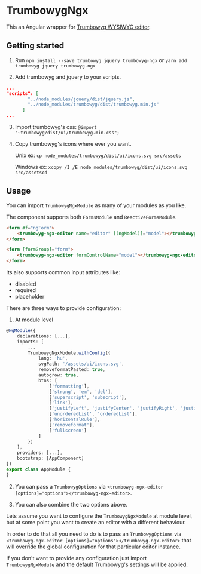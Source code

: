 # TrumbowygNgx

This an Angular wrapper for [Trumbowyg WYSIWYG editor](https://alex-d.github.io/Trumbowyg/).

## Getting started

1) Run `npm install --save trumbowyg jquery trumbowyg-ngx` or `yarn add trumbowyg jquery trumbowyg-ngx`

2) Add trumbowyg and jquery to your scripts.
```json
...
"scripts": [
        "../node_modules/jquery/dist/jquery.js",
        "../node_modules/trumbowyg/dist/trumbowyg.min.js"
      ]
...
```
3) Import trumbowyg's css: `@import "~trumbowyg/dist/ui/trumbowyg.min.css";`

4) Copy trumbowyg's icons where ever you want.

    Unix ex: `cp node_modules/trumbowyg/dist/ui/icons.svg src/assets`
    
    Windows ex: `xcopy /I /E node_modules/trumbowyg/dist/ui/icons.svg src/assetscd `

## Usage

You can import `TrumbowygNgxModule` as many of your modules as you like.

The component supports both `FormsModule` and `ReactiveFormsModule`.

```html
<form #f="ngForm">
    <trumbowyg-ngx-editor name="editor" [(ngModel)]="model"></trumbowyg-ngx-editor>
</form>
```

```html
<form [formGroup]="form">
    <trumbowyg-ngx-editor formControlName="model"></trumbowyg-ngx-editor>
</form>
```

Its also supports common input attributes like: 
  * disabled
  * required
  * placeholder

There are three ways to provide configuration:

1) At module level
```typescript
@NgModule({
    declarations: [...],
    imports: [
        ...
        TrumbowygNgxModule.withConfig({
            lang: 'hu',
            svgPath: '/assets/ui/icons.svg',
            removeformatPasted: true,
            autogrow: true,
            btns: [
                ['formatting'],
                ['strong', 'em', 'del'],
                ['superscript', 'subscript'],
                ['link'],
                ['justifyLeft', 'justifyCenter', 'justifyRight', 'justifyFull'],
                ['unorderedList', 'orderedList'],
                ['horizontalRule'],
                ['removeformat'],
                ['fullscreen']
            ]
        })
    ],
    providers: [...],
    bootstrap: [AppComponent]
})
export class AppModule {
}
```

2) You can pass a `TrumbowygOptions` via `<trumbowyg-ngx-editor [options]="options"></trumbowyg-ngx-editor>`.

3) You can also combine the two options above. 

Lets assume you want to configure the `TrumbowygNgxModule` at module level, but at some point you want to create an editor with a different behaviour.

In order to do that all you need to do is to pass an `TrumbowygOptions` via `<trumbowyg-ngx-editor [options]="options"></trumbowyg-ngx-editor>` that will override the global configuration for that particular editor instance.

If you don't want to provide any configuration just import `TrumbowygNgxModule` and the default Trumbowyg's settings will be applied.


